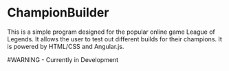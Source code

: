 # ChampionBuilder
This is a simple program designed for the popular online game League of Legends. It allows the user to test out different builds for their champions. It is powered by HTML/CSS and Angular.js.

#WARNING - Currently in Development

